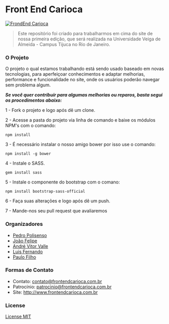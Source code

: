 # Front End Carioca

[![FrondEnd Carioca](http://frontendcarioca.com.br/img/logotipo.png)](http://frontendcarioca.com.br)

> Este repositório foi criado para trabalharmos em cima do site de nossa primeira edição, que será realizada na Universidade Veiga de Almeida - Campus Tijuca no Rio de Janeiro.

### O Projeto

O projeto o qual estamos trabalhando está sendo usado baseado em novas tecnologias, para aperfeiçoar conhecimentos e adaptar melhorias, performance e funcionalidade no site, onde os usuários poderão navegar sem problema algum.

***Se você quer contribuir para algumas melhorias ou reparos, basta segui os procedimentos abaixo:***

1 - Fork o projeto e logo após dê um clone.

2 - Acesse a pasta do projeto via linha de comando e baixe os módulos NPM's com o comando: 

`npm install`

3 - É necessário instalar o nosso amigo bower por isso use o comando:

`npm install -g bower`

4 - Instale o SASS.

`gem install sass`

5 - Instale o componente do bootstrap com o comano:

`npm install bootstrap-sass-official`

6 - Faça suas alterações e logo após dê um push.

7 - Mande-nos seu pull request que avaliaremos

### Organizadores

- [Pedro Polisenso](https://www.facebook.com/pedropolisenso)
- [João Felipe](https://www.facebook.com/jotaefebr)
- [André Vitor Valle](https://www.facebook.com/andrevvalle)
- [Luis Fernando](https://www.facebook.com/luisfernandomangia)
- [Paulo Filho](https://www.facebook.com/paulofilho.org)

### Formas de Contato

- Contato: contato@frontendcarioca.com.br
- Patrocínio: patrocinio@frontendcarioca.com.br
- Site: http://www.frontendcarioca.com.br

### License

[License MIT](http://opensource.org/licenses/MIT)